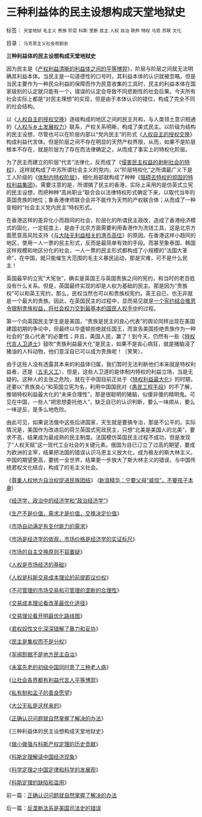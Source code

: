 # 三种利益体的民主设想构成天堂地狱史

标签： `天堂地狱` `毛主义` `贵族` `阶层` `科斯` `垄断` `民主` `人权` `自治` `联邦` `特权` `马恩` `苏联` `文化` 

目录： `马克思主义社会悲剧史`

**三种利益体的民主设想构成天堂地狱史**

因为民主是《[产权利益清晰的利益体之间的平等博羿](../../../2009/9/12/产权归属清晰前提下的平等博羿.md)》，阶层与阶层之间就无法明确其利益本体。当民主是一句道德性的口号时，其利益本体的认识就被忽略。但是当民主要作为一种民众利益的保障而作为民意收集的工具时，民主的利益本体在国家级别的认定就只能有一个，错误的认定会导致不同悲剧性的社会后果。今天所有社会实际上都是“对民主理想”的实现，但是由于本体认识的错位，构成了完全不同的社会结构。

以《[人权自主的授权交换](http://hi.baidu.com/darthchn/blog/item/bf555cdc82eeabe677c6380e.html)》逐级构成的地区之间的民主共和，与人类领土意识相通的《[人权与乡土发展权力](../../../2009/9/1/人权的核心价值是乡土相联的生存发展权.md)》联系，产权关系明晰，构成了美式民主。以阶级为结构的民主设想，尽管也可以在阶层内部以“党内民主”的形式《[人权自主的授权交换](http://hi.baidu.com/darthchn/blog/item/bf555cdc82eeabe677c6380e.html)》构成利益代言体。但是阶层之间不存在明显的天然产权界限，从而，如果不是阶层根本不存在，就是阶层为了存在而法律确定之，从而成了事实上的特权化阶层。

为了民主而建立的阶层“代言”法律化，反而成了《[侵害民主权益的剥削社会的特权](../../../2009/7/30/黄宗羲定律之体制内特权对国民利益的侵蚀.md)》，这样就构成了中苏所谓社会主义的党内，以“阶层特权化”之所谓最广义下是工人阶级的《[体制内特权阶层](../../../2009/8/9/单位是特权体制内的中国人的灵魂.md)》，细化局部就构成了种种《[阻碍去特权的顽固的特权利益集团](../../../2009/7/29/阻碍中国深入改革的最顽固利益集团.md)》。需要注意的是，所谓搞了民主的香港，实际上采用的是仿英式立宪的民主设想，而把种种“高尚职业”联合会以法律特权形式确定下来，以取代当年的英国贵族的地位；象香港律师联合会并不能作为天然的产权联合体；从而成了一种变相的“社会主义党内民主”特权形式。

在香港这样的差异化小而趋同的社会，阶层化的所谓民主政改，造成了香港经济模式的固化，一定程度上，是由于北京方面需要利用香港作为洗钱工具，这是北京方面愿意高风险支持《[与大陆无利益相关的港币高估](../../../2009/6/26/中国必须尽快放弃港币！避免大陆沦陷！.md)》的原因。在香港这样小趋同的地区，使用一人一票的民主形式，反而是最简单有效的手段。而甚至象泰国、韩国这样规模和地区分化的社会，一人一票的民主形式都构成了小规模的“法国大革命”，在中国，就只能催生大范围的毛主义暴民运动，那是灾难，可不是什么民主！

英国最早的立宪“大宪张”，确实是英国王与英国贵族之间的宪约，和当时的老百姓没有什么关系。但是，英国最终实现的却是人权为基础的民主。那是因为“贵族权”可以和英王宪约，那么，民权当然也可以和贵族权宪约。英王自已，也无非就是一个最大的贵族。因此，在英国民主的过程中，显而易见就是[一个宪约结合推恩令限制贵族权益，将社会权力交到最基本的国民人权手中](../../../2009/9/10/最优化上而下的开明路线图.md)的过程。

第一个向英国民主学生是是美国，“贵族是民主的良心代表”的舆论同样出现在美国建国初期的争论中，但最终以华盛顿拒绝就任国王，而宣告美国拒绝贵族作为一种社会的“良心代表”的必要性；并且，美国人民，赢了！到今天，仍然有一些《[特权代言人卫道士](../../../2009/7/16/自我标榜最爱国的左派只不过腐败的特权卫士.md)》鼓吹“贵族利益最大化”是民主，如果不是丧心病狂，就是猪脑浸了猪油的人科动物，他们意淫自已可以成为贵族呢！（笑笑）。

由于这些人没有透露其本来的利益体归属，我们暂时无法判断他们本来就是特权利益者，还是〈[五毛义工](../../../2009/8/24/先富起来的五毛义工慈善活动.md)〉，但是，这些人卫道的是体制内特权的利益立场，当是无疑的。这种人的主张之危险，就在于中国目前正处于《[特权利益最大化](../../../2009/8/1/特权二八定律，特权总令社会负担最大化.md)》的时期，还要以“贵族良心”和英国立宪为名，利用中国国民对《[愚民工程手段](../../../2009/7/27/实用主义的现代愚民制造业.md)》的不了解，推销特权利益最大化的“未来合理性”，那是很聪明的猪脑，似傻非傻的精明鬼。可见在中国，一些人“把思想委托他人”，缺乏自已的认识判断，要么一味顺从，要么一味逆反，是多么地危险。

由此可见，如果说法俄中这些后进国家，天生就是要搞专治，那是不公平的。实际情况是，美国作为改进后的荷兰英国式宪政民主，只想“北美是美国人的北美”，要求不高，结果成为最成熟的民主制度。法国模仿英国民主过程不成功，但是发现了“人权天赋”这一现代工业社会的关键元素。俄国为自已订立了过高的期望，要成为欧洲的主宰，结果把法国的错误认识马恩主义放大化，成为极左的斯大林主义。中国的期望更高，要统一全世界，结果更一步放大了斯大林主义的错误，与中国传统君权文化结合，构成了的毛主义社会。

《[尊重人权地方自治权促进民族团结](http://darthvad.blog.sohu.com/131400241.html)》
([新浪精华：宁要父母“威信”，不要孩子本身](http://darthvad.blog.sohu.com/131400241.html))

《[经济学，政治中的经济学和“政治经济学”](../../../2009/9/9/经济学，政治中的经济学和“政治经济学”.md)》

《[生产不是价值，需求才是价值，交换决定价值](../../../2008/8/25/价值守恒定律：交换决定价值，政府采购与泡沫GDP.md)》

《[市场自动满足有支付能力的需求](../../../2009/2/1/市场自动满足人权自主的有能力的交换需求.md)》

《[市场是经济学的依观，市场价格是经济学的实证标尺](../../../2009/2/3/市场，是经济学的依归，万能的观测标尺.md)》

《[市场的自主交换原则不容置疑](../../../2009/2/5/市场经济的自由交换原则不容争辩.md)》

《[人权是市场经济的基础](../../../2009/2/5/市场经济的自由交换原则不容争辩.md)》

《[人权是科斯交易成本理论的前提即议价权](../../../2009/9/9/人权是科斯交易成本理论的前提即议价权.md)》

《[不可管理的市场交易和可管理的垄断的合理性](../../../2009/9/9/不可管理的市场交易和可管理的垄断的合理性.md)》

《[交易成本理论看改革最优化途径](../../../2009/9/9/交易成本理论看最优化途径.md)》

《[交易理论看开明最优化路线图](../../../2009/9/10/最优化上而下的开明路线图.md)》

《[君权奴性文化深深错解了暴力和妥协](../../../2009/9/10/君权奴性文化下被错解的暴力和妥协.md)》

《[民主是集权而不是分权](../../../2009/9/10/民主是集权而不是分权.md)》

《[军阀割据不是地方民主自治](../../../2009/9/10/军阀割据不是地方民主自治.md)》

《[未富先老的初级中国同时患了三种老人病](../../../2009/9/11/少年中国患了三种西方老人病.md)》

《[让社会各界都有利益代言人平等博羿](../../../2009/9/11/让社会各界都有利益代言人平等博羿.md)》

《[私有制和孟子的善良愿望](../../../2009/9/12/私有制和孟子的善良愿望.md)》

《[大公无私是这样来的](../../../2009/9/12/大公无私是这样来的.md)》

《[正确认识问题就自然掌握了解决的办法](../../../2009/9/12/正确认识问题就自然掌握了解决的办法.md)》

《三种利益体的民主设想构成天堂地狱史》

《[做小做强与科斯产权定理的历史贡献](../../../2009/7/21/做小做强与科斯产权定理的历史贡献.md)》

《[科斯定理解读中国经济现象](../../../2009/7/21/科斯定理解读中国经济现象.md)》

《[科学定理之中国定律和科学的发展观](../../../2009/7/21/科斯定理之中国定律和科学的发展观.md)》

《[科斯定理的缺陷和滥用](../../../2009/7/22/科斯定理的缺陷和交易成本概念的滥用.md)》

前一篇：[正确认识问题就自然掌握了解决的办法](../../../2009/9/12/正确认识问题就自然掌握了解决的办法.md)

后一篇：[反垄断法系是美国司法史的错误](../../../2009/9/13/反垄断法系是美国司法史的错误.md)